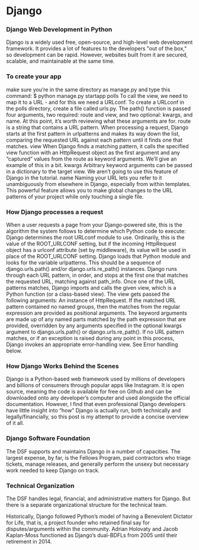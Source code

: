 # Django
### Django Web Development in Python
Django is a widely used free, open-source, and high-level web development framework.
It provides a lot of features to the developers "out of the box," so development can be rapid.
However, websites built from it are secured, scalable, and maintainable at the same time.

### To create your app 
make sure you’re in the same directory as manage.py and type this command:
$ python manage.py startapp polls
To call the view, we need to map it to a URL - and for this we need a URLconf.
To create a URLconf in the polls directory, create a file called urls.py.
The path() function is passed four arguments, two required: route and view, and two optional: kwargs, and name. At this point, it’s worth reviewing what these arguments are for.
route is a string that contains a URL pattern. When processing a request, Django starts at the first pattern in urlpatterns and makes its way down the list, comparing the requested URL against each pattern until it finds one that matches.
view When Django finds a matching pattern, it calls the specified view function with an HttpRequest object as the first argument and any “captured” values from the route as keyword arguments. We’ll give an example of this in a bit.
kwargs Arbitrary keyword arguments can be passed in a dictionary to the target view. We aren’t going to use this feature of Django in the tutorial.
name Naming your URL lets you refer to it unambiguously from elsewhere in Django, especially from within templates. This powerful feature allows you to make global changes to the URL patterns of your project while only touching a single file.

### How Django processes a request
When a user requests a page from your Django-powered site, this is the algorithm the system follows to determine which Python code to execute:
Django determines the root URLconf module to use. Ordinarily, this is the value of the ROOT_URLCONF setting, but if the incoming HttpRequest object has a urlconf attribute (set by middleware), its value will be used in place of the ROOT_URLCONF setting.
Django loads that Python module and looks for the variable urlpatterns. This should be a sequence of django.urls.path() and/or django.urls.re_path() instances.
Django runs through each URL pattern, in order, and stops at the first one that matches the requested URL, matching against path_info.
Once one of the URL patterns matches, Django imports and calls the given view, which is a Python function (or a class-based view). The view gets passed the following arguments:
An instance of HttpRequest.
If the matched URL pattern contained no named groups, then the matches from the regular expression are provided as positional arguments.
The keyword arguments are made up of any named parts matched by the path expression that are provided, overridden by any arguments specified in the optional kwargs argument to django.urls.path() or django.urls.re_path().
If no URL pattern matches, or if an exception is raised during any point in this process, Django invokes an appropriate error-handling view. See Error handling below.

### How Django Works Behind the Scenes
Django is a Python-based web framework used by millions of developers and billions of consumers through popular apps like Instagram. 
It is open source, meaning the code is available for free on Github and can be downloaded onto any developer’s computer and used alongside the official documentation.
However, I find that even professional Django developers have little insight into “how” Django is actually run, both technically and legally/financially, so this post is my attempt to provide a concise overview of it all.


### Django Software Foundation
The DSF supports and maintains Django in a number of capacities. The largest expense, by far, is the Fellows Program, paid contractors who triage tickets, manage releases, and generally perform the unsexy but necessary work needed to keep Django on track.

### Technical Organization
The DSF handles legal, financial, and administrative matters for Django. But there is a separate organizational structure for the technical team.

Historically, Django followed Python’s model of having a Benevolent Dictator for Life, that is, a project founder who retained final say for disputes/arguments within the community. Adrian Holovaty and Jacob Kaplan-Moss functioned as Django’s dual-BDFLs from 2005 until their retirement in 2014.
